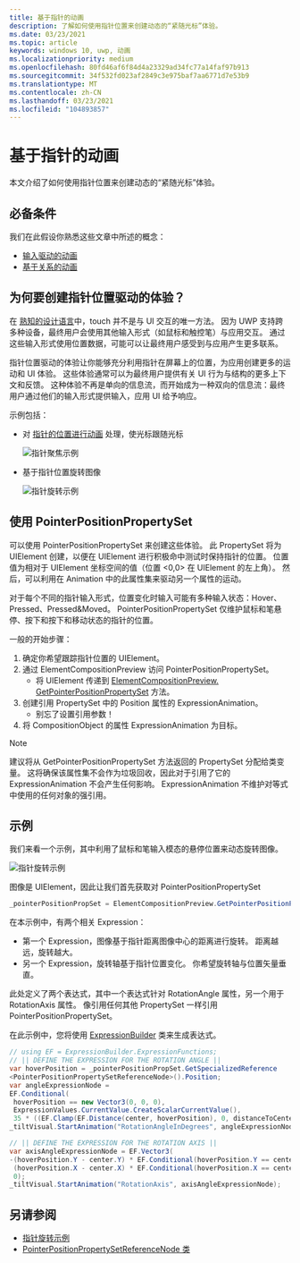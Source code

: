 ```yaml
---
title: 基于指针的动画
description: 了解如何使用指针位置来创建动态的“紧随光标”体验。
ms.date: 03/23/2021
ms.topic: article
keywords: windows 10, uwp, 动画
ms.localizationpriority: medium
ms.openlocfilehash: 80fd46af6f84d4a23329ad34fc77a14faf97b913
ms.sourcegitcommit: 34f532fd023af2849c3e975baf7aa6771d7e53b9
ms.translationtype: MT
ms.contentlocale: zh-CN
ms.lasthandoff: 03/23/2021
ms.locfileid: "104893857"
---
```

# <a name="pointer-based-animations"></a>基于指针的动画

本文介绍了如何使用指针位置来创建动态的“紧随光标”体验。

## <a name="prerequisites"></a>必备条件

我们在此假设你熟悉这些文章中所述的概念：

- [输入驱动的动画](input-driven-animations.md)
- [基于关系的动画](relation-animations.md)

## <a name="why-create-pointer-position-driven-experiences"></a>为何要创建指针位置驱动的体验？

在 [熟知的设计语言](/windows/apps/fluent-design-system)中，touch 并不是与 UI 交互的唯一方法。 因为 UWP 支持跨多种设备，最终用户会使用其他输入形式（如鼠标和触控笔）与应用交互。 通过这些输入形式使用位置数据，可能可以让最终用户感受到与应用产生更多联系。

指针位置驱动的体验让你能够充分利用指针在屏幕上的位置，为应用创建更多的运动和 UI 体验。 这些体验通常可以为最终用户提供有关 UI 行为与结构的更多上下文和反馈。 这种体验不再是单向的信息流，而开始成为一种双向的信息流：最终用户通过他们的输入形式提供输入，应用 UI 给予响应。

示例包括：

- 对 [指针的位置进行动画](/uwp/api/windows.ui.composition.spotlight) 处理，使光标跟随光标

    ![指针聚焦示例](images/animation/spotlight-reveal.gif)

- 基于指针位置旋转图像

    ![指针旋转示例](images/animation/pointer-rotate.gif)

## <a name="using-pointerpositionpropertyset"></a>使用 PointerPositionPropertySet

可以使用 PointerPositionPropertySet 来创建这些体验。 此 PropertySet 将为 UIElement 创建，以便在 UIElement 进行积极命中测试时保持指针的位置。 位置值为相对于 UIElement 坐标空间的值（位置 <0,0> 在 UIElement 的左上角）。 然后，可以利用在 Animation 中的此属性集来驱动另一个属性的运动。

对于每个不同的指针输入形式，位置变化时输入可能有多种输入状态：Hover、Pressed、Pressed&Moved。 PointerPositionPropertySet 仅维护鼠标和笔悬停、按下和按下和移动状态的指针的位置。

一般的开始步骤：

1. 确定你希望跟踪指针位置的 UIElement。
1. 通过 ElementCompositionPreview 访问 PointerPositionPropertySet。
    - 将 UIElement 传递到 [ElementCompositionPreview. GetPointerPositionPropertySet](/uwp/api/windows.ui.xaml.hosting.elementcompositionpreview.getpointerpositionpropertyset) 方法。
1. 创建引用 PropertySet 中的 Position 属性的 ExpressionAnimation。
    - 别忘了设置引用参数！
1. 将 CompositionObject 的属性 ExpressionAnimation 为目标。

> [!NOTE]
> 建议将从 GetPointerPositionPropertySet 方法返回的 PropertySet 分配给类变量。 这将确保该属性集不会作为垃圾回收，因此对于引用了它的 ExpressionAnimation 不会产生任何影响。 ExpressionAnimation 不维护对等式中使用的任何对象的强引用。

## <a name="example"></a>示例

我们来看一个示例，其中利用了鼠标和笔输入模态的悬停位置来动态旋转图像。

![指针旋转示例](images/animation/pointer-rotate.gif)

图像是 UIElement，因此让我们首先获取对 PointerPositionPropertySet

```csharp
_pointerPositionPropSet = ElementCompositionPreview.GetPointerPositionPropertySet(UIElement element);
```

在本示例中，有两个相关 Expression：

- 第一个 Expression，图像基于指针距离图像中心的距离进行旋转。 距离越远，旋转越大。
- 另一个 Expression，旋转轴基于指针位置变化。 你希望旋转轴与位置矢量垂直。

此处定义了两个表达式，其中一个表达式针对 RotationAngle 属性，另一个用于 RotationAxis 属性。 像引用任何其他 PropertySet 一样引用 PointerPositionPropertySet。

在此示例中，您将使用 [ExpressionBuilder](/windows/communitytoolkit/animations/expressions) 类来生成表达式。

```csharp
// using EF = ExpressionBuilder.ExpressionFunctions;
// || DEFINE THE EXPRESSION FOR THE ROTATION ANGLE ||
var hoverPosition = _pointerPositionPropSet.GetSpecializedReference
<PointerPositionPropertySetReferenceNode>().Position;
var angleExpressionNode =
EF.Conditional(
 hoverPosition == new Vector3(0, 0, 0),
 ExpressionValues.CurrentValue.CreateScalarCurrentValue(),
 35 * ((EF.Clamp(EF.Distance(center, hoverPosition), 0, distanceToCenter) % distanceToCenter) / distanceToCenter));
_tiltVisual.StartAnimation("RotationAngleInDegrees", angleExpressionNode);

// || DEFINE THE EXPRESSION FOR THE ROTATION AXIS ||
var axisAngleExpressionNode = EF.Vector3(
-(hoverPosition.Y - center.Y) * EF.Conditional(hoverPosition.Y == center.Y, 0, 1),
 (hoverPosition.X - center.X) * EF.Conditional(hoverPosition.X == center.X, 0, 1),
 0);
_tiltVisual.StartAnimation("RotationAxis", axisAngleExpressionNode);
```

## <a name="see-also"></a>另请参阅

- [指针旋转示例](https://github.com/microsoft/WindowsCompositionSamples/tree/master/SampleGallery/Samples/SDK%2015063/PointerRotate)
- [PointerPositionPropertySetReferenceNode 类](/dotnet/api/microsoft.toolkit.uwp.ui.animations.expressions.pointerpositionpropertysetreferencenode?view=win-comm-toolkit-dotnet-7.0&preserve-view=true)